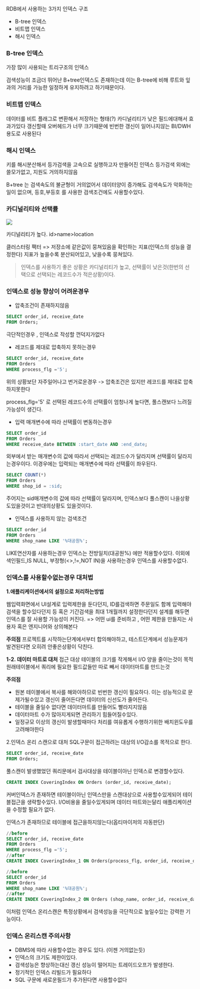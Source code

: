 RDB에서 사용하는 3가지 인덱스 구조
- B-tree 인덱스
- 비트맵 인덱스
- 해시 인덱스


### B-tree 인덱스
가장 많이 사용되는 트리구조의 인덱스

검색성능이 조금더 뛰어난 B+tree인덱스도 존재하는데 
이는 B-tree에 비해 루트와 잎과의 거리를 가능한 일정하게 유지하려고 하기때문이다.

### 비트맵 인덱스
데이터를 비트 플래그로 변환해서 저장하는 형태(?)
카디널리티가 낮은 필드에대해서 효과가있다
갱신할때 오버헤드가 너무 크기때문에 빈번한 갱신이 일어나지않는 BI/DWH 용도로 사용된다

### 해시 인덱스
키를 해시분산해서 등가검색을 고속으로 실행하고자 만들어진 인덱스
등가검색 외에는 쓸모가없고, 지원도 거의하지않음 


B+tree 는 검색속도의 불균형이 거의없어서 데이터양이 증가해도 검색속도가 악화하는일이 없으며, 등호,부등호 를 사용한 검색조건에도 사용할수있다.


### 카디널리티와 선택률

![](https://velog.velcdn.com/images/dudwls0505/post/9f369ea1-2a8d-4d66-8d6e-0033771385dd/image.png)

카디널리티가 높다.
id>name>location 

클러스터링 팩터
=> 저장소에 같은값이 뭉쳐있음을 확인하는 지표(인덱스의 성능을 결정한다)
지표가 높을수록 분산되어있고, 낮을수록 뭉쳐있다.

> 인덱스를 사용하기 좋은 상황은 카디널리티가 높고, 선택률이 낮은것(한번의 선택으로 선택되는 레코드수가 적은상황)이다.


### 인덱스로 성능 향상이 어려운경우

- 압축조건이 존재하지않음
```sql
SELECT order_id, receive_date
FROM Orders;
```
극단적인경우 , 인덱스로 작성할 껀덕지가없다

- 레코드를 제대로 압축하지 못하는경우
```sql
SELECT order_id, receive_date
FROM Orders
WHERE process_flg ='5';
```
위의 상황보단 자주일어나고 번거로운경우
-> 압축조건은 있지만 레코드를 제대로 압축하지못한다

process_flg='5' 로 선택된 레코드수의 선택률이 엄청나게 높다면, 풀스캔보다 느려질 가능성이 생긴다.



- 입력 매개변수에 따라 선택률이 변동하는경우
```sql
SELECT order_id
FROM Orders
WHERE receive_date BETWEEN :start_date AND :end_date;
```
외부에서 받는 매개변수의 값에 따라서 선택되는 레코드수가 달라지며 선택률이 달라지는경우이다. 이경우에는 입력되는 매개변수에 따라 선택률이 좌우된다.

```sql
SELECT COUNT(*)
FROM Orders
WHERE shop_id = :sid;
```
주어지는 sid매개변수의 값에 따라 선택률이 달라지며, 인덱스보다 풀스캔이 나을상황도있을것이고 반대의상황도 있을것이다.

- 인덱스를 사용하지 않는 검색조건
```sql
SELECT order_id
FROM Orders
WHERE shop_name LIKE '%대공원%';
```
LIKE연산자를 사용하는경우 인덱스는 전방일치(대공원%) 에만 적용할수있다.
이외에 색인필드,IS NULL, 부정형(<>,!=,NOT IN)을 사용하는경우 인덱스를 사용할수없다.

### 인덱스를 사용할수없는경우 대처법

**1.애플리케이션에서의 설정으로 처리하는방법**

웹입력화면에서 UI설계로 입력제한을 둔다던지, ID를검색하면 주문일도 함께 입력해야 검색을 할수있다던지 등 혹은 기간검색을 최대 1개월까지 설정한다던지  설계를 해두면
인덱스를 잘 사용할 가능성이 커진다.
=> 어떤 ui를 준비하고 , 어떤 제한을 만들지는 사용자 혹은 엔지니어와 상의해본다

**주의점**
프로젝트를 시작하는단계에서부터 합의해야하고, 테스트단계에서 성능문제가 발견된다면 오히려 안좋은상황이 닥친다. 

**1-2. 데이터 마트로 대처**
접근 대상 테이블의 크기를 작게해서 I/O 양을 줄이는것이 목적
원래테이블에서 쿼리에 필요한 필드값들만 따로 빼서 데이터마트를 만드는것 

**주의점**
- 원본 테이블에서 복사를 해와야하므로 빈번한 갱신이 필요하다. 이는 성능적으로 문제가될수있고 갱신이 줄어든다면 데이터의 신선도가 줄어든다.
- 테이블을 줄일수 없다면 데이터마트를 만들어도 빨라지지않음
- 데이터마트 수가 많아지게되면 관리하기 힘들어질수있다. 
- 일정규모 이상의 갱신이 발생할때마다 처리를 여유롭게 수행하기위한 배치윈도우를 고려해야한다


2.인덱스 온리 스캔으로 대처
SQL구문이 접근하려는 대상의 I/O감소를 목적으로 한다. 
```sql
SELECT order_id, receive_date
FROM Orders;
```
풀스캔이 발생했었던 쿼리문에서 검사대상을 테이블이아닌 인덱스로 변경할수있다.
```sql
CREATE INDEX CoveringIndex ON Orders (order_id, receive_date);
```
커버인덱스가 존재하면 테이블이아닌 인덱스만을 스캔대상으로 사용할수있게되어 테이블접근을 생략할수있다.
I/O비용을 줄일수있게되며 데이터 마트와는달리 애플리케이션을 수정할 필요가 없다.

인덱스가 존재하므로 테이블에 접근을하지않는다(옵티마이저의 자동판단)

```sql
//before
SELECT order_id, receive_date
FROM Orders
WHERE process_flg ='5';
//after
CREATE INDEX CoveringIndex_1 ON Orders(process_flg, order_id, receive_date);
```

```sql
//before
SELECT order_id
FROM Orders
WHERE shop_name LIKE '%대공원%';
//after
CREATE INDEX CoveringIndex_2 ON Orders (shop_name, order_id, receive_date);
```
이처럼 인덱스 온리스캔은 특정상황에서 검색성능을 극단적으로 높일수있는 강력한 기능이다. 

### 인덱스 온리스캔 주의사항
- DBMS에 따라 사용할수없는 경우도 있다. (이젠 거의없는듯)
- 인덱스의 크기도 제한이있다. 
- 검색성능은 향상하는대신 갱신 성능이 떨어지는 트레이드오프가 발생한다.
- 정기적인 인덱스 리빌드가 필요하다
- SQL 구문에 새로운필드가 추가된다면 사용할수없다


